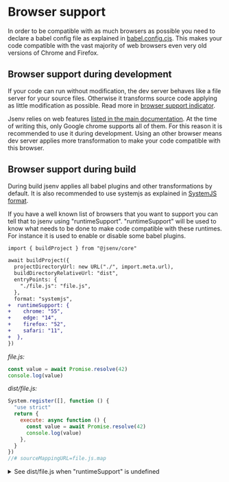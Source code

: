 # Browser support

In order to be compatible with as much browsers as possible you need to declare a babel config file as explained in [babel.config.cjs](../../readme.md#babelconfigcjs). This makes your code compatible with the vast majority of web browsers even very old versions of Chrome and Firefox.

## Browser support during development

If your code can run without modification, the dev server behaves like a file server for your source files. Otherwise it transforms source code applying as little modification as possible. Read more in [browser support indicator](../dev_server/readme.md#browser-support-indicator).

Jsenv relies on web features [listed in the main documentation](../../readme.md#about). At the time of writing this, only Google chrome supports all of them. For this reason it is recommended to use it during development. Using an other browser means dev server applies more transformation to make your code compatible with this browser.

## Browser support during build

During build jsenv applies all babel plugins and other transformations by default. It is also recommended to use systemjs as explained in [SystemJS format](../building/readme.md#SystemJS-format).

If you have a well known list of browsers that you want to support you can tell that to jsenv using "runtimeSupport". "runtimeSupport" will be used to know what needs to be done to make code compatible with these runtimes. For instance it is used to enable or disable some babel plugins.

```diff
import { buildProject } from "@jsenv/core"

await buildProject({
  projectDirectoryUrl: new URL("./", import.meta.url),
  buildDirectoryRelativeUrl: "dist",
  entryPoints: {
    "./file.js": "file.js",
  },
  format: "systemjs",
+  runtimeSupport: {
+    chrome: "55",
+    edge: "14",
+    firefox: "52",
+    safari: "11",
+  },
})
```

_file.js:_

```js
const value = await Promise.resolve(42)
console.log(value)
```

_dist/file.js:_

```js
System.register([], function () {
  "use strict"
  return {
    execute: async function () {
      const value = await Promise.resolve(42)
      console.log(value)
    },
  }
})
//# sourceMappingURL=file.js.map
```

<details>
    <summary>See dist/file.js when "runtimeSupport" is undefined</summary>

```js
function _await(value, then, direct) {
  if (direct) {
    return then ? then(value) : value
  }

  if (!value || !value.then) {
    value = Promise.resolve(value)
  }

  return then ? value.then(then) : value
}

function _async(f) {
  return function () {
    for (var args = [], i = 0; i < arguments.length; i++) {
      args[i] = arguments[i]
    }

    try {
      return Promise.resolve(f.apply(this, args))
    } catch (e) {
      return Promise.reject(e)
    }
  }
}

System.register([], function () {
  "use strict"

  return {
    execute: _async(function () {
      return _await(Promise.resolve(42), function (value) {
        console.log(value)
      })
    }),
  }
})
//# sourceMappingURL=file.js.map
```

</details>

